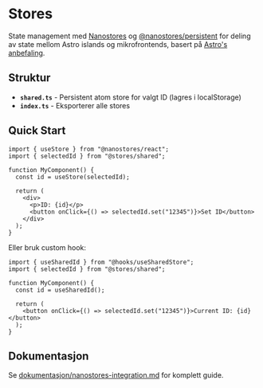 # Stores

State management med [Nanostores](https://github.com/nanostores/nanostores) og [@nanostores/persistent](https://github.com/nanostores/persistent) for deling av state mellom Astro islands og mikrofrontends, basert på [Astro's anbefaling](https://docs.astro.build/en/recipes/sharing-state-islands/).

## Struktur

- **`shared.ts`** - Persistent atom store for valgt ID (lagres i localStorage)
- **`index.ts`** - Eksporterer alle stores

## Quick Start

```tsx
import { useStore } from "@nanostores/react";
import { selectedId } from "@stores/shared";

function MyComponent() {
  const id = useStore(selectedId);

  return (
    <div>
      <p>ID: {id}</p>
      <button onClick={() => selectedId.set("12345")}>Set ID</button>
    </div>
  );
}
```

Eller bruk custom hook:

```tsx
import { useSharedId } from "@hooks/useSharedStore";
import { selectedId } from "@stores/shared";

function MyComponent() {
  const id = useSharedId();

  return (
    <button onClick={() => selectedId.set("12345")}>Current ID: {id}</button>
  );
}
```

## Dokumentasjon

Se [dokumentasjon/nanostores-integration.md](../../dokumentasjon/nanostores-integration.md) for komplett guide.
